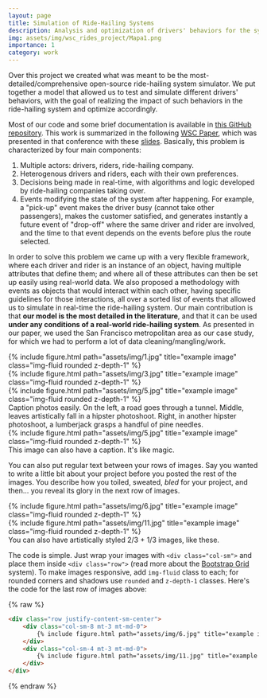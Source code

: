 ```yaml
---
layout: page
title: Simulation of Ride-Hailing Systems
description: Analysis and optimization of drivers' behaviors for the system.
img: assets/img/wsc_rides_project/Mapa1.png
importance: 1
category: work
---
```


Over this project we created what was meant to be the most-detailed/comprehensive open-source ride-hailing system simulator. We put together a model that allowed us to test and simulate different drivers' behaviors, with the goal of realizing the impact of such behaviors in the ride-hailing system and optimize accordingly. 

Most of our code and some brief documentation is available in <a href="https://github.com/ierazo/Ride-Hailing-systems-simulation"> this GitHub repository</a>. This work is summarized in the following <a href="../../assets/pdf/conference_papers/2021_WSC_RideHailing.pdf"> WSC Paper</a>, which was presented in that conference with these <a href="../../assets/pdf/presentations/presentation_wsc_2021.pdf"> slides</a>. Basically, this problem is characterized by four main components: 


1. Multiple actors: drivers, riders, ride-hailing company.
2. Heterogenous drivers and riders, each with their own preferences.
3. Decisions being made in real-time, with algorithms and logic developed by ride-hailing companies taking over.
4. Events modifying the state of the system after happening. For example, a "pick-up" event makes the driver busy (cannot take other passengers), makes the customer satisfied, and generates instantly a future event of "drop-off" where the same driver and rider are involved, and the time to that event depends on the events before plus the route selected. 

In order to solve this problem we came up with a very flexible framework, where each driver and rider is an instance of an object, having multiple attributes that define them; and where all of these attributes can then be set up easily using real-world data. We also proposed a methodology with events as objects that would interact within each other, having specific guidelines for those interactions, all over a sorted list of events that allowed us to simulate in real-time the ride-hailing system. Our main contribution is that **our model is the most detailed in the literature**, and that it can be used **under any conditions of a real-world ride-hailing system**. As presented in our paper, we used the San Francisco metropolitan area as our case study, for which we had to perform a lot of data cleaning/mangling/work.



<div class="row">
    <div class="col-sm mt-3 mt-md-0">
        {% include figure.html path="assets/img/1.jpg" title="example image" class="img-fluid rounded z-depth-1" %}
    </div>
    <div class="col-sm mt-3 mt-md-0">
        {% include figure.html path="assets/img/3.jpg" title="example image" class="img-fluid rounded z-depth-1" %}
    </div>
    <div class="col-sm mt-3 mt-md-0">
        {% include figure.html path="assets/img/5.jpg" title="example image" class="img-fluid rounded z-depth-1" %}
    </div>
</div>
<div class="caption">
    Caption photos easily. On the left, a road goes through a tunnel. Middle, leaves artistically fall in a hipster photoshoot. Right, in another hipster photoshoot, a lumberjack grasps a handful of pine needles.
</div>



<div class="row">
    <div class="col-sm mt-3 mt-md-0">
        {% include figure.html path="assets/img/5.jpg" title="example image" class="img-fluid rounded z-depth-1" %}
    </div>
</div>
<div class="caption">
    This image can also have a caption. It's like magic.
</div>

You can also put regular text between your rows of images.
Say you wanted to write a little bit about your project before you posted the rest of the images.
You describe how you toiled, sweated, *bled* for your project, and then... you reveal its glory in the next row of images.


<div class="row justify-content-sm-center">
    <div class="col-sm-8 mt-3 mt-md-0">
        {% include figure.html path="assets/img/6.jpg" title="example image" class="img-fluid rounded z-depth-1" %}
    </div>
    <div class="col-sm-4 mt-3 mt-md-0">
        {% include figure.html path="assets/img/11.jpg" title="example image" class="img-fluid rounded z-depth-1" %}
    </div>
</div>
<div class="caption">
    You can also have artistically styled 2/3 + 1/3 images, like these.
</div>


The code is simple.
Just wrap your images with `<div class="col-sm">` and place them inside `<div class="row">` (read more about the <a href="https://getbootstrap.com/docs/4.4/layout/grid/">Bootstrap Grid</a> system).
To make images responsive, add `img-fluid` class to each; for rounded corners and shadows use `rounded` and `z-depth-1` classes.
Here's the code for the last row of images above:

{% raw %}
```html
<div class="row justify-content-sm-center">
    <div class="col-sm-8 mt-3 mt-md-0">
        {% include figure.html path="assets/img/6.jpg" title="example image" class="img-fluid rounded z-depth-1" %}
    </div>
    <div class="col-sm-4 mt-3 mt-md-0">
        {% include figure.html path="assets/img/11.jpg" title="example image" class="img-fluid rounded z-depth-1" %}
    </div>
</div>
```
{% endraw %}
